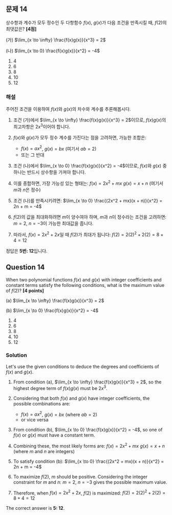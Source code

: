 

## 문제 14
상수항과 계수가 모두 정수인 두 다항함수 $f(x)$, $g(x)$가 다음 조건을 만족시킬 때, $f(2)$의 최댓값은? **[4점]**

(가) $\lim_{x \to \infty} \frac{f(x)g(x)}{x^3} = 2$

(나) $\lim_{x \to 0} \frac{f(x)g(x)}{x^2} = -4$

1. 4
2. 6
3. 8
4. 10
5. 12

### 해설
주어진 조건을 이용하여 $f(x)$와 $g(x)$의 차수와 계수를 추론해봅시다.

1. 조건 (가)에서 $\lim_{x \to \infty} \frac{f(x)g(x)}{x^3} = 2$이므로, $f(x)g(x)$의 최고차항은 $2x^3$이어야 합니다.

2. $f(x)$와 $g(x)$가 모두 정수 계수를 가진다는 점을 고려하면, 가능한 조합은:
   - $f(x) = ax^2$, $g(x) = bx$ (여기서 $ab = 2$)
   - 또는 그 반대

3. 조건 (나)에서 $\lim_{x \to 0} \frac{f(x)g(x)}{x^2} = -4$이므로, $f(x)$와 $g(x)$ 중 하나는 반드시 상수항을 가져야 합니다.

4. 이를 종합하면, 가장 가능성 있는 형태는:
   $f(x) = 2x^2 + mx$
   $g(x) = x + n$ (여기서 $m$과 $n$은 정수)

5. 조건 (나)를 만족시키려면:
   $\lim_{x \to 0} \frac{(2x^2 + mx)(x + n)}{x^2} = 2n + m = -4$

6. $f(2)$의 값을 최대화하려면 $m$이 양수여야 하며, $m$과 $n$이 정수라는 조건을 고려하면:
   $m = 2$, $n = -3$이 가능한 최대값을 줍니다.

7. 따라서, $f(x) = 2x^2 + 2x$일 때 $f(2)$가 최대가 됩니다:
   $f(2) = 2(2)^2 + 2(2) = 8 + 4 = 12$

정답은 **5번: 12**입니다.

## Question 14
When two polynomial functions $f(x)$ and $g(x)$ with integer coefficients and constant terms satisfy the following conditions, what is the maximum value of $f(2)$? **[4 points]**

(a) $\lim_{x \to \infty} \frac{f(x)g(x)}{x^3} = 2$

(b) $\lim_{x \to 0} \frac{f(x)g(x)}{x^2} = -4$

1. 4
2. 6
3. 8
4. 10
5. 12

### Solution
Let's use the given conditions to deduce the degrees and coefficients of $f(x)$ and $g(x)$.

1. From condition (a), $\lim_{x \to \infty} \frac{f(x)g(x)}{x^3} = 2$, so the highest degree term of $f(x)g(x)$ must be $2x^3$.

2. Considering that both $f(x)$ and $g(x)$ have integer coefficients, the possible combinations are:
   - $f(x) = ax^2$, $g(x) = bx$ (where $ab = 2$)
   - or vice versa

3. From condition (b), $\lim_{x \to 0} \frac{f(x)g(x)}{x^2} = -4$, so one of $f(x)$ or $g(x)$ must have a constant term.

4. Combining these, the most likely forms are:
   $f(x) = 2x^2 + mx$
   $g(x) = x + n$ (where $m$ and $n$ are integers)

5. To satisfy condition (b):
   $\lim_{x \to 0} \frac{(2x^2 + mx)(x + n)}{x^2} = 2n + m = -4$

6. To maximize $f(2)$, $m$ should be positive. Considering the integer constraint for $m$ and $n$:
   $m = 2$, $n = -3$ gives the possible maximum value.

7. Therefore, when $f(x) = 2x^2 + 2x$, $f(2)$ is maximized:
   $f(2) = 2(2)^2 + 2(2) = 8 + 4 = 12$

The correct answer is **5: 12**.